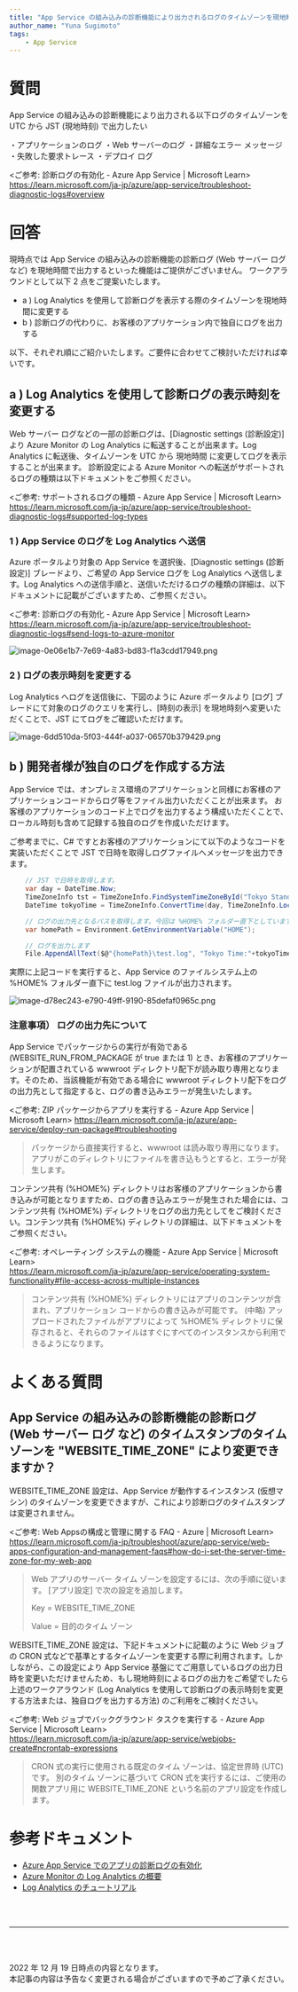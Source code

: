 ```yaml
---
title: "App Service の組み込みの診断機能により出力されるログのタイムゾーンを現地時間で出力したい"
author_name: "Yuna Sugimoto"
tags:
    - App Service
---
```


# 質問
App Service の組み込みの診断機能により出力される以下ログのタイムゾーンを UTC から JST (現地時刻) で出力したい

・アプリケーションのログ
・Web サーバーのログ
・詳細なエラー メッセージ
・失敗した要求トレース
・デプロイ ログ

<ご参考: 診断ログの有効化 - Azure App Service | Microsoft Learn><br>
https://learn.microsoft.com/ja-jp/azure/app-service/troubleshoot-diagnostic-logs#overview


# 回答
現時点では App Service の組み込みの診断機能の診断ログ (Web サーバー ログ など) を現地時間で出力するといった機能はご提供がございません。
ワークアラウンドとして以下 2 点をご提案いたします。
- a ) Log Analytics を使用して診断ログを表示する際のタイムゾーンを現地時間に変更する
- b ) 診断ログの代わりに、お客様のアプリケーション内で独自にログを出力する

以下、それぞれ順にご紹介いたします。ご要件に合わせてご検討いただければ幸いです。

## a ) Log Analytics を使用して診断ログの表示時刻を変更する
Web サーバー ログなどの一部の診断ログは、[Diagnostic settings (診断設定)] より Azure Monitor の Log Analytics に転送することが出来ます。Log Analytics に転送後、タイムゾーンを UTC から 現地時間 に変更してログを表示することが出来ます。
診断設定による Azure Monitor への転送がサポートされるログの種類は以下ドキュメントをご参照ください。

<ご参考: サポートされるログの種類 - Azure App Service | Microsoft Learn><br>
https://learn.microsoft.com/ja-jp/azure/app-service/troubleshoot-diagnostic-logs#supported-log-types


### 1 ) App Service のログを Log Analytics へ送信
Azure ポータルより対象の App Service を選択後、[Diagnostic settings (診断設定)] ブレードより、ご希望の App Service ログを Log Analytics へ送信します。Log Analytics への送信手順と、送信いただけるログの種類の詳細は、以下ドキュメントに記載がございますため、ご参照ください。

<ご参考: 診断ログの有効化 - Azure App Service | Microsoft Learn><br>
https://learn.microsoft.com/ja-jp/azure/app-service/troubleshoot-diagnostic-logs#send-logs-to-azure-monitor

![image-0e06e1b7-7e69-4a83-bd83-f1a3cdd17949.png]({{site.baseurl}}/media/2022/12/image-0e06e1b7-7e69-4a83-bd83-f1a3cdd17949.png)

### 2 ) ログの表示時刻を変更する
Log Analytics へログを送信後に、下図のように Azure ポータルより [ログ] ブレードにて対象のログのクエリを実行し、[時刻の表示] を現地時刻へ変更いただくことで、JST にてログをご確認いただけます。

![image-6dd510da-5f03-444f-a037-06570b379429.png]({{site.baseurl}}/media/2022/12/image-6dd510da-5f03-444f-a037-06570b379429.png)

## b ) 開発者様が独自のログを作成する方法
App Service では、オンプレミス環境のアプリケーションと同様にお客様のアプリケーションコードからログ等をファイル出力いただくことが出来ます。
お客様のアプリケーションのコード上でログを出力するよう構成いただくことで、ローカル時刻も含めて記録する独自のログを作成いただけます。

ご参考までに、C# ですとお客様のアプリケーションにて以下のようなコードを実装いただくことで JST で日時を取得しログファイルへメッセージを出力できます。

```csharp
    // JST で日時を取得します。
    var day = DateTime.Now;
    TimeZoneInfo tst = TimeZoneInfo.FindSystemTimeZoneById("Tokyo Standard Time");
    DateTime tokyoTime = TimeZoneInfo.ConvertTime(day, TimeZoneInfo.Local, tst);

    // ログの出力先となるパスを取得します。今回は %HOME% フォルダー直下としています。
    var homePath = Environment.GetEnvironmentVariable("HOME");

    // ログを出力します
    File.AppendAllText($@"{homePath}\test.log", "Tokyo Time:"+tokyoTime + Environment.NewLine);
```

実際に上記コードを実行すると、App Service のファイルシステム上の %HOME% フォルダー直下に test.log ファイルが出力されます。

![image-d78ec243-e790-49ff-9190-85defaf0965c.png]({{site.baseurl}}/media/2022/12/image-d78ec243-e790-49ff-9190-85defaf0965c.png)

### 注意事項） ログの出力先について
App Service でパッケージからの実行が有効である (WEBSITE_RUN_FROM_PACKAGE が true または 1) とき、お客様のアプリケーションが配置されている wwwroot ディレクトリ配下が読み取り専用となります。そのため、当該機能が有効である場合に wwwroot ディレクトリ配下をログの出力先として指定すると、ログの書き込みエラーが発生いたします。

<ご参考: ZIP パッケージからアプリを実行する - Azure App Service | Microsoft Learn>
https://learn.microsoft.com/ja-jp/azure/app-service/deploy-run-package#troubleshooting

> パッケージから直接実行すると、wwwroot は読み取り専用になります。 アプリがこのディレクトリにファイルを書き込もうとすると、エラーが発生します。

コンテンツ共有 (%HOME%) ディレクトリはお客様のアプリケーションから書き込みが可能となりますため、ログの書き込みエラーが発生された場合には、コンテンツ共有 (%HOME%) ディレクトリをログの出力先としてをご検討ください。コンテンツ共有 (%HOME%) ディレクトリの詳細は、以下ドキュメントをご参照ください。

<ご参考: オペレーティング システムの機能 - Azure App Service | Microsoft Learn><br>
https://learn.microsoft.com/ja-jp/azure/app-service/operating-system-functionality#file-access-across-multiple-instances
>コンテンツ共有 (%HOME%) ディレクトリにはアプリのコンテンツが含まれ、アプリケーション コードからの書き込みが可能です。 
>(中略)
>アップロードされたファイルがアプリによって %HOME% ディレクトリに保存されると、それらのファイルはすぐにすべてのインスタンスから利用できるようになります。




# よくある質問
## App Service の組み込みの診断機能の診断ログ (Web サーバー ログ など) のタイムスタンプのタイムゾーンを "WEBSITE_TIME_ZONE" により変更できますか？
WEBSITE_TIME_ZONE 設定は、App Service が動作するインスタンス (仮想マシン) のタイムゾーンを変更できますが、これにより診断ログのタイムスタンプは変更されません。

<ご参考: Web Appsの構成と管理に関する FAQ - Azure | Microsoft Learn><br>
https://learn.microsoft.com/ja-jp/troubleshoot/azure/app-service/web-apps-configuration-and-management-faqs#how-do-i-set-the-server-time-zone-for-my-web-app
> Web アプリのサーバー タイム ゾーンを設定するには、次の手順に従います。
> [アプリ設定] で次の設定を追加します。
> 
> Key = WEBSITE_TIME_ZONE
>
> Value = 目的のタイム ゾーン

WEBSITE_TIME_ZONE 設定は、下記ドキュメントに記載のように Web ジョブの CRON 式などで基準とするタイムゾーンを変更する際に利用されます。しかしながら、この設定により App Service 基盤にてご用意しているログの出力日時を変更いただけませんため、もし現地時刻によるログの出力をご希望でしたら上述のワークアラウンド (Log Analytics を使用して診断ログの表示時刻を変更する方法または、独自ログを出力する方法) のご利用をご検討ください。

<ご参考: Web ジョブでバックグラウンド タスクを実行する - Azure App Service | Microsoft Learn><br>
https://learn.microsoft.com/ja-jp/azure/app-service/webjobs-create#ncrontab-expressions

> CRON 式の実行に使用される既定のタイム ゾーンは、協定世界時 (UTC) です。 別のタイム ゾーンに基づいて CRON 式を実行するには、ご使用の関数アプリ用に WEBSITE_TIME_ZONE という名前のアプリ設定を作成します。



### 
# 参考ドキュメント
- [Azure App Service でのアプリの診断ログの有効化](https://docs.microsoft.com/ja-jp/azure/app-service/troubleshoot-diagnostic-logs)
- [Azure Monitor の Log Analytics の概要](https://docs.microsoft.com/ja-jp/azure/azure-monitor/logs/log-analytics-overview)
- [Log Analytics のチュートリアル](https://docs.microsoft.com/ja-jp/azure/azure-monitor/logs/log-analytics-tutorial)



<br>
<br>

---

<br>
<br>

2022 年 12 月 19 日時点の内容となります。<br>
本記事の内容は予告なく変更される場合がございますので予めご了承ください。

<br>
<br>